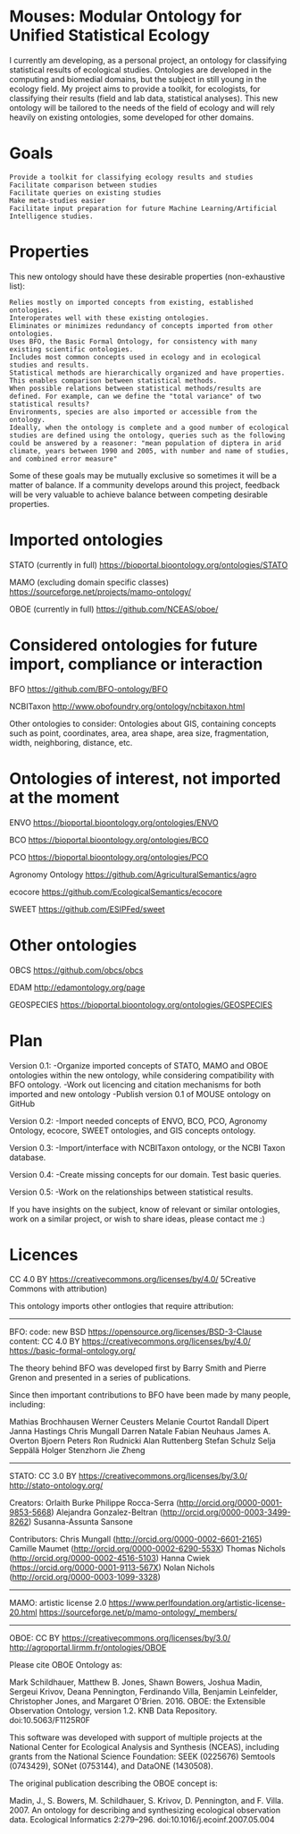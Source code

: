 # Mouses: Modular Ontology for Unified Statistical Ecology

 
I currently am developing, as a personal project, an ontology for classifying statistical results of ecological studies.
Ontologies are developed in the computing and biomedial domains, but the subject in still young in the ecology field.
My project aims to provide a toolkit, for ecologists, for classifying their results (field and lab data, statistical analyses).
This new ontology will be tailored to the needs of the field of ecology and will rely heavily on existing ontologies, some developed for other domains.
 
 
# Goals

    Provide a toolkit for classifying ecology results and studies
    Facilitate comparison between studies
    Facilitate queries on existing studies
    Make meta-studies easier
    Facilitate input preparation for future Machine Learning/Artificial Intelligence studies.

 
# Properties

This new ontology should have these desirable properties (non-exhaustive list):

    Relies mostly on imported concepts from existing, established ontologies.
    Interoperates well with these existing ontologies.
    Eliminates or minimizes redundancy of concepts imported from other ontologies.
    Uses BFO, the Basic Formal Ontology, for consistency with many existing scientific ontologies.
    Includes most common concepts used in ecology and in ecological studies and results.
    Statistical methods are hierarchically organized and have properties. This enables comparison between statistical methods.
    When possible relations between statistical methods/results are defined. For example, can we define the "total variance" of two statistical results? 
    Environments, species are also imported or accessible from the ontology.
    Ideally, when the ontology is complete and a good number of ecological studies are defined using the ontology, queries such as the following could be answered by a reasoner: "mean population of diptera in arid climate, years between 1990 and 2005, with number and name of studies, and combined error measure"

Some of these goals may be mutually exclusive so sometimes it will be a matter of balance. If a community develops around this project, feedback will be very valuable to achieve balance between competing desirable properties.

 
# Imported ontologies

STATO (currently in full) https://bioportal.bioontology.org/ontologies/STATO

MAMO (excluding domain specific classes) https://sourceforge.net/projects/mamo-ontology/

OBOE (currently in full) https://github.com/NCEAS/oboe/
 
# Considered ontologies for future import, compliance or interaction

BFO https://github.com/BFO-ontology/BFO

NCBITaxon http://www.obofoundry.org/ontology/ncbitaxon.html

Other ontologies to consider: Ontologies about GIS, containing concepts such as point, coordinates, area, area shape, area size, fragmentation, width, neighboring, distance, etc.
 
# Ontologies of interest, not imported at the moment

ENVO https://bioportal.bioontology.org/ontologies/ENVO

BCO https://bioportal.bioontology.org/ontologies/BCO

PCO https://bioportal.bioontology.org/ontologies/PCO

Agronomy Ontology https://github.com/AgriculturalSemantics/agro

ecocore https://github.com/EcologicalSemantics/ecocore

SWEET https://github.com/ESIPFed/sweet

# Other ontologies

OBCS https://github.com/obcs/obcs

EDAM http://edamontology.org/page

GEOSPECIES https://bioportal.bioontology.org/ontologies/GEOSPECIES
 
 
# Plan

Version 0.1:
-Organize imported concepts of STATO, MAMO and OBOE ontologies within the new ontology, while considering compatibility with BFO ontology.
-Work out licencing and citation mechanisms for both imported and new ontology
-Publish version 0.1 of MOUSE ontology on GitHub

Version 0.2:
-Import needed concepts of ENVO, BCO, PCO, Agronomy Ontology, ecocore, SWEET ontologies, and GIS concepts ontology.

Version 0.3:
-Import/interface with NCBITaxon ontology, or the NCBI Taxon database.

Version 0.4:
-Create missing concepts for our domain. Test basic queries.

Version 0.5:
-Work on the relationships between statistical results.

If you have insights on the subject, know of relevant or similar ontologies, work on a similar project, or wish to share ideas, please contact me :)

# Licences

CC 4.0 BY  https://creativecommons.org/licenses/by/4.0/ 5Creative Commons with attribution)

This ontology imports other ontlogies that require attribution:

--------------------
BFO: code: new BSD  https://opensource.org/licenses/BSD-3-Clause   content: CC 4.0 BY  https://creativecommons.org/licenses/by/4.0/
https://basic-formal-ontology.org/

The theory behind BFO was developed first by Barry Smith and Pierre Grenon and presented in a series of publications.

Since then important contributions to BFO have been made by many people, including:

Mathias Brochhausen
Werner Ceusters
Melanie Courtot
Randall Dipert
Janna Hastings
Chris Mungall
Darren Natale
Fabian Neuhaus
James A. Overton
Bjoern Peters
Ron Rudnicki
Alan Ruttenberg
Stefan Schulz
Selja Seppälä
Holger Stenzhorn
Jie Zheng

---------
STATO: CC 3.0 BY https://creativecommons.org/licenses/by/3.0/
http://stato-ontology.org/

Creators:
Orlaith Burke
Philippe Rocca-Serra (http://orcid.org/0000-0001-9853-5668)
Alejandra Gonzalez-Beltran (http://orcid.org/0000-0003-3499-8262)
Susanna-Assunta Sansone

Contributors:
Chris Mungall (http://orcid.org/0000-0002-6601-2165)
Camille Maumet (http://orcid.org/0000-0002-6290-553X)
Thomas Nichols (http://orcid.org/0000-0002-4516-5103)
Hanna Cwiek (https://orcid.org/0000-0001-9113-567X)
Nolan Nichols (http://orcid.org/0000-0003-1099-3328)

-----------------------
MAMO: artistic license 2.0 https://www.perlfoundation.org/artistic-license-20.html
https://sourceforge.net/p/mamo-ontology/_members/

-----------------------
OBOE: CC BY https://creativecommons.org/licenses/by/3.0/
http://agroportal.lirmm.fr/ontologies/OBOE

Please cite OBOE Ontology as:

Mark Schildhauer, Matthew B. Jones, Shawn Bowers, Joshua Madin, Sergeui Krivov, Deana Pennington, Ferdinando Villa, Benjamin Leinfelder, Christopher Jones, and Margaret O&apos;Brien. 2016. OBOE: the Extensible Observation Ontology, version 1.2. KNB Data Repository. doi:10.5063/F1125R0F

This software was developed with support of multiple projects at the National Center for Ecological Analysis and Synthesis (NCEAS), including grants from the National Science Foundation: SEEK (0225676) Semtools (0743429), SONet (0753144), and DataONE (1430508).

The original publication describing the OBOE concept is:

Madin, J., S. Bowers, M. Schildhauer, S. Krivov, D. Pennington, and F. Villa. 2007. An ontology for describing and synthesizing ecological observation data. Ecological Informatics 2:279–296. doi:10.1016/j.ecoinf.2007.05.004

